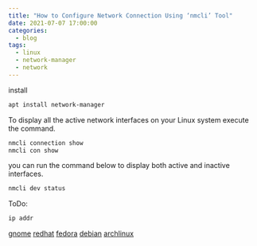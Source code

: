 ```yaml
---
title: "How to Configure Network Connection Using ‘nmcli’ Tool"
date: 2021-07-07 17:00:00
categories:
  - blog
tags:
  - linux
  - network-manager
  - network
---
```


install

```bash
apt install network-manager
```

To display all the active network interfaces on your Linux system execute the command.

```bash
nmcli connection show
nmcli con show
```

you can run the command below to display both active and inactive interfaces.

```bash
nmcli dev status
```

ToDo:

```bash
ip addr
```

[gnome](https://wiki.gnome.org/Projects/NetworkManager)
[redhat](https://access.redhat.com/documentation/en-US/Red_Hat_Enterprise_Linux/7/html/Networking_Guide/)
[fedora](https://docs.fedoraproject.org/en-US/Fedora/24/html/Networking_Guide/index.html)
[debian](https://wiki.debian.org/NetworkManager)
[archlinux](https://wiki.archlinux.org/index.php/NetworkManager)
